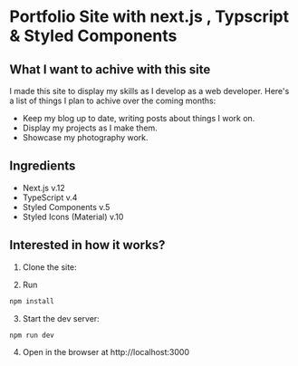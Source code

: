 # Portfolio Site with next.js , Typscript & Styled Components

## What I want to achive with this site
I made this site to display my skills as I develop as a web developer. Here's a list of things I plan to achive over the coming months: 

* Keep my blog up to date, writing posts about things I work on.
* Display my projects as I make them. 
* Showcase my photography work.

## Ingredients

- Next.js v.12
- TypeScript v.4
- Styled Components v.5
- Styled Icons (Material) v.10

## Interested in how it works?

1. Clone the site:

2. Run

```bash
npm install
```

3. Start the dev server:

```bash
npm run dev
```

4. Open in the browser at http://localhost:3000
